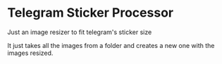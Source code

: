 # Telegram Sticker Processor
Just an image resizer to fit telegram's sticker size

It just takes all the images from a folder and creates a new one with the images resized. 
